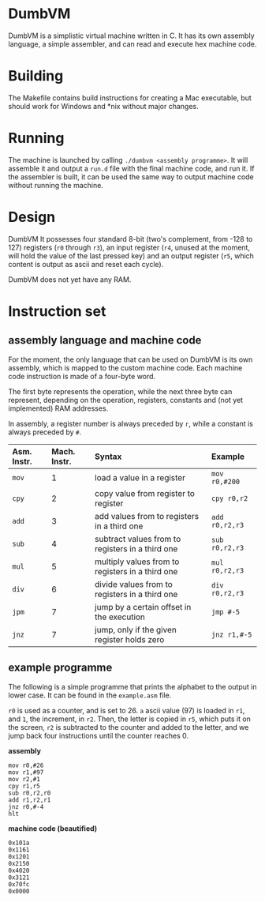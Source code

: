 # DumbVM

DumbVM is a simplistic virtual machine written in C. It has its own assembly language, a simple assembler, and can read and execute hex machine code.

# Building

The Makefile contains build instructions for creating a Mac executable, but should work for Windows and *nix without major changes.

# Running

The machine is launched by calling `./dumbvm <assembly programme>`. It will assemble it and output a `run.d` file with the final machine code, and run it. If the assembler is built, it can be used the same way to output machine code without running the machine.

# Design

DumbVM It possesses four standard 8-bit (two's complement, from -128 to 127) registers (`r0` through `r3`), an input register (`r4`, unused at the moment, will hold the value of the last pressed key) and an output register (`r5`, which content is output as ascii and reset each cycle).

DumbVM does not yet have any RAM.

# Instruction set

## assembly language and machine code

For the moment, the only language that can be used on DumbVM is its own assembly, which is mapped to the custom machine code. Each machine code instruction is made of a four-byte word.

The first byte represents the operation, while the next three byte can represent, depending on the operation, registers, constants and (not yet implemented) RAM addresses.

In assembly, a register number is always preceded by `r`, while a constant is always preceded by `#`.

|Asm. Instr.	| Mach. Instr. | Syntax                                          | Example        |
|:--------------|:-------------|:------------------------------------------------|:---------------|
|`mov`          |1             |load a value in a register                       |`mov r0,#200`   |
|`cpy`          |2             |copy value from register to register             |`cpy r0,r2`     |
|`add`          |3             |add values from to registers in a third one      |`add r0,r2,r3`  |
|`sub`          |4             |subtract values from to registers in a third one |`sub r0,r2,r3`  |
|`mul`          |5             |multiply values from to registers in a third one |`mul r0,r2,r3`  |
|`div`          |6             |divide values from to registers in a third one   |`div r0,r2,r3`  |
|`jpm`          |7             |jump by a certain offset in the execution        |`jmp #-5`       |
|`jnz`          |7             |jump, only if the given register holds zero      |`jnz r1,#-5`    |

## example programme

The following is a simple programme that prints the alphabet to the output in lower case. It can be found in the `example.asm` file.

`r0` is used as a counter, and is set to 26. `a` ascii value (97) is loaded in `r1`, and `1`, the increment, in `r2`. Then, the letter is copied in `r5`, which puts it on the screen, `r2` is subtracted to the counter and added to the letter, and we jump back four instructions until the counter reaches 0.

**assembly**
~~~~text
mov r0,#26
mov r1,#97
mov r2,#1
cpy r1,r5
sub r0,r2,r0
add r1,r2,r1
jnz r0,#-4
hlt
~~~~

**machine code (beautified)**
~~~text
0x101a
0x1161
0x1201
0x2150
0x4020
0x3121
0x70fc
0x0000
~~~